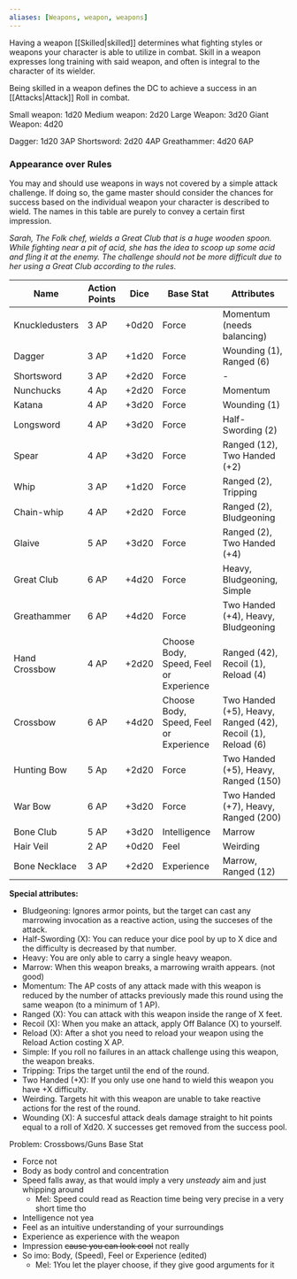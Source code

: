 ```yaml
---
aliases: [Weapons, weapon, weapons]
---
```


Having a weapon [[Skilled|skilled]] determines what fighting styles or weapons your character is able to utilize in combat. Skill in a weapon expresses long training with said weapon, and often is integral to the character of its wielder.

Being skilled in a weapon defines the DC to achieve a success in an [[Attacks|Attack]] Roll in combat.

Small weapon: 1d20
Medium weapon: 2d20
Large Weapon: 3d20
Giant Weapon: 4d20

Dagger: 1d20 3AP
Shortsword: 2d20 4AP
Greathammer: 4d20 6AP

### Appearance over Rules
You may and should use weapons in ways not covered by a simple attack challenge. If doing so, the game master should consider the chances for success based on the individual weapon your character is described to wield. The names in this table are purely to convey a certain first impression.

_Sarah, The Folk chef, wields a Great Club that is a huge wooden spoon. While fighting near a pit of acid, she has the idea to scoop up some acid and fling it at the enemy. The challenge should not be more difficult due to her using a Great Club according to the rules._

| Name           | Action Points | Dice  | Base Stat                              | Attributes                                                  |
| -------------- | ------------- | ----- | -------------------------------------- | ----------------------------------------------------------- |
| Knuckledusters | 3 AP          | +0d20 | Force                                  | Momentum (needs balancing)                                  |
| Dagger         | 3 AP          | +1d20 | Force                                  | Wounding (1), Ranged (6)                                    |
| Shortsword     | 3 AP          | +2d20 | Force                                  | -                                                           |
| Nunchucks      | 4 Ap          | +2d20 | Force                                  | Momentum                                                    |
| Katana         | 4 AP          | +3d20 | Force                                  | Wounding (1)                                                |
| Longsword      | 4 AP          | +3d20 | Force                                  | Half-Swording (2)                                           |
| Spear          | 4 AP          | +3d20 | Force                                  | Ranged (12), Two Handed (+2)                                |
| Whip           | 3 AP          | +1d20 | Force                                  | Ranged (2), Tripping                                        |
| Chain-whip     | 4 AP          | +2d20 | Force                                  | Ranged (2), Bludgeoning                                     |
| Glaive         | 5 AP          | +3d20 | Force                                  | Ranged (2), Two Handed (+4)                                 |
| Great Club     | 6 AP          | +4d20 | Force                                  | Heavy, Bludgeoning, Simple                                  |
| Greathammer    | 6 AP          | +4d20 | Force                                  | Two Handed (+4), Heavy, Bludgeoning                         |
| Hand Crossbow  | 4 AP          | +2d20 | Choose Body, Speed, Feel or Experience | Ranged (42), Recoil (1), Reload (4)                         |
| Crossbow       | 6 AP          | +4d20 | Choose Body, Speed, Feel or Experience | Two Handed (+5), Heavy, Ranged (42), Recoil (1), Reload (6) |
| Hunting Bow    | 5 Ap          | +2d20 | Force                                  | Two Handed (+5), Heavy, Ranged (150)                        |
| War Bow        | 6 AP          | +3d20 | Force                                  | Two Handed (+7), Heavy, Ranged (200)                        |
| Bone Club      | 5 AP          | +3d20 | Intelligence                           | Marrow                                                      |
| Hair Veil      | 2 AP          | +0d20 | Feel                                   | Weirding                                                    |
| Bone Necklace  | 3 AP          | +2d20 | Experience                             | Marrow, Ranged (12)                                         |
**Special attributes:**
- Bludgeoning: Ignores armor points, but the target can cast any marrowing invocation as a reactive action, using the succeses of the attack.
- Half-Swording (X): You can reduce your dice pool by up to X dice and the difficulty is decreased by that number.
- Heavy: You are only able to carry a single heavy weapon.
- Marrow: When this weapon breaks, a marrowing wraith appears. (not good)
- Momentum: The AP costs of any attack made with this weapon is reduced by the number of attacks previously made this round using the same weapon (to a minimum of 1 AP).
- Ranged (X): You can attack with this weapon inside the range of X feet.
- Recoil (X): When you make an attack, apply Off Balance (X) to yourself.
- Reload (X): After a shot you need to reload your weapon using the Reload Action costing X AP.
- Simple: If you roll no failures in an attack challenge using this weapon, the weapon breaks.
- Tripping: Trips the target until the end of the round.
- Two Handed (+X): If you only use one hand to wield this weapon you have +X difficulty.
- Weirding. Targets hit with this weapon are unable to take reactive actions for the rest of the round.
- Wounding (X): A succesful attack deals damage straight to hit points equal to a roll of Xd20. X successes get removed from the success pool.


Problem: Crossbows/Guns Base Stat
- Force not
- Body as body control and concentration
- Speed falls away, as that would imply a very *unsteady* aim and just whipping around
	- Mel: Speed could read as Reaction time being very precise in a very short time tho
- Intelligence not yea
- Feel as an intuitive understanding of your surroundings
- Experience as experience with the weapon
- Impression ~~cause you can look cool~~ not really
- So imo: Body, (Speed), Feel or Experience (edited)
	- Mel: 1You let the player choose, if they give good arguments for it
